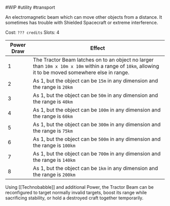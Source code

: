 #WIP #utility #transport

An electromagnetic beam which can move other objects from a distance. It sometimes has trouble with Shielded Spacecraft or extreme interference.

Cost: `??? credits`
Slots: 4

| Power Draw | Effect |
| -----------|--------|
| 1 | The Tractor Beam latches on to an object no larger than `10m x 10m x 10m` within a range of `10km`, allowing it to be moved somewhere else in range. |
| 2 | As 1, but the object can be `15m` in any dimension and the range is `20km` |
| 3 | As 1, but the object can be `50m` in any dimension and the range is `40km` |
| 4 | As 1, but the object can be `100m` in any dimension and the range is `60km` |
| 5 | As 1, but the object can be `300m` in any dimension and the range is `75km` |
| 6 | As 1, but the object can be `500m` in any dimension and the range is `100km` |
| 7 | As 1, but the object can be `700m` in any dimension and the range is `140km` |
| 8 | As 1, but the object can be `1km` in any dimension and the range is `200km` |

Using [[Technobabble]] and additional Power, the Tractor Beam can be reconfigured to target normally invalid targets, boost its range while sacrificing stability, or hold a destroyed craft together temporarily.